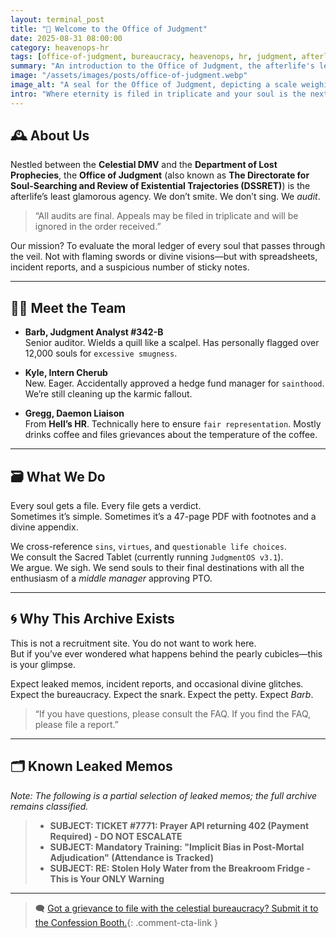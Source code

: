 ```yaml
---
layout: terminal_post
title: "📎 Welcome to the Office of Judgment"
date: 2025-08-31 08:00:00
category: heavenops-hr
tags: [office-of-judgment, bureaucracy, heavenops, hr, judgment, afterlife]
summary: "An introduction to the Office of Judgment, the afterlife's least glamorous celestial agency, where souls are audited with spreadsheets and sticky notes."
image: "/assets/images/posts/office-of-judgment.webp"
image_alt: "A seal for the Office of Judgment, depicting a scale weighing a soul against a clipboard."
intro: "Where eternity is filed in triplicate and your soul is the next ticket in the queue."
---
```


## 🕰️ About Us  
Nestled between the **Celestial DMV** and the **Department of Lost Prophecies**, the **Office of Judgment** (also known as **The Directorate for Soul-Searching and Review of Existential Trajectories (DSSRET)**) is the afterlife’s least glamorous agency. We don’t smite. We don’t sing. We *audit*.

> “All audits are final. Appeals may be filed in triplicate and will be ignored in the order received.”

Our mission? To evaluate the moral ledger of every soul that passes through the veil. Not with flaming swords or divine visions—but with spreadsheets, incident reports, and a suspicious number of sticky notes.

---

## 🧑‍💼 Meet the Team  
- **Barb, Judgment Analyst #342-B**  
  Senior auditor. Wields a quill like a scalpel. Has personally flagged over 12,000 souls for `excessive smugness`.

- **Kyle, Intern Cherub**  
  New. Eager. Accidentally approved a hedge fund manager for `sainthood`. We’re still cleaning up the karmic fallout.

- **Gregg, Daemon Liaison**  
  From **Hell’s HR**. Technically here to ensure `fair representation`. Mostly drinks coffee and files grievances about the temperature of the coffee.

---

## 🗃️ What We Do  
Every soul gets a file. Every file gets a verdict.  
Sometimes it’s simple. Sometimes it’s a 47-page PDF with footnotes and a divine appendix.

We cross-reference `sins`, `virtues`, and `questionable life choices`.    
We consult the Sacred Tablet (currently running `JudgmentOS v3.1`).   
We argue. We sigh. We send souls to their final destinations with all the enthusiasm of a *middle manager* approving PTO.

---

## 🌀 Why This Archive Exists  
This is not a recruitment site. You do not want to work here.  
But if you’ve ever wondered what happens behind the pearly cubicles—this is your glimpse.

Expect leaked memos, incident reports, and occasional divine glitches.  
Expect the bureaucracy. Expect the snark. Expect the petty. Expect *Barb*.


> “If you have questions, please consult the FAQ. If you find the FAQ, please file a report.”   

---

## 🗂️ Known Leaked Memos
*Note: The following is a partial selection of leaked memos; the full archive remains classified.*

> - **SUBJECT: TICKET #7771: Prayer API returning 402 (Payment Required) - DO NOT ESCALATE**
> - **SUBJECT: Mandatory Training: "Implicit Bias in Post-Mortal Adjudication" (Attendance is Tracked)**
> - **SUBJECT: RE: Stolen Holy Water from the Breakroom Fridge - This is Your ONLY Warning**

---


> 🗨️ [Got a grievance to file with the celestial bureaucracy? Submit it to the Confession Booth.](#confessions){: .comment-cta-link }


